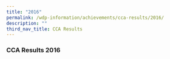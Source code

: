 ```yaml
---
title: "2016"
permalink: /wdp-information/achievements/cca-results/2016/
description: ""
third_nav_title: CCA Results
---
```

### **CCA Results 2016**